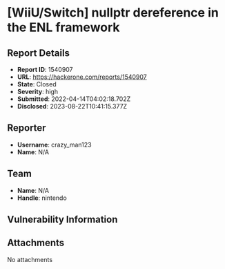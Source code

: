 # [WiiU/Switch] nullptr dereference in the ENL framework

## Report Details
- **Report ID**: 1540907
- **URL**: https://hackerone.com/reports/1540907
- **State**: Closed
- **Severity**: high
- **Submitted**: 2022-04-14T04:02:18.702Z
- **Disclosed**: 2023-08-22T10:41:15.377Z

## Reporter
- **Username**: crazy_man123
- **Name**: N/A

## Team
- **Name**: N/A
- **Handle**: nintendo

## Vulnerability Information


## Attachments
No attachments
